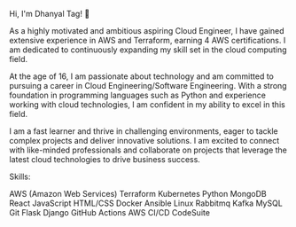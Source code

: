 Hi, I'm Dhanyal Tag! 👋

As a highly motivated and ambitious aspiring Cloud Engineer, I have gained extensive experience in AWS and Terraform, earning 4 AWS certifications. I am dedicated to continuously expanding my skill set in the cloud computing field.

At the age of 16, I am passionate about technology and am committed to pursuing a career in Cloud Engineering/Software Engineering. With a strong foundation in programming languages such as Python and experience working with cloud technologies, I am confident in my ability to excel in this field.

I am a fast learner and thrive in challenging environments, eager to tackle complex projects and deliver innovative solutions. I am excited to connect with like-minded professionals and collaborate on projects that leverage the latest cloud technologies to drive business success.

Skills:

AWS (Amazon Web Services)
Terraform
Kubernetes
Python
MongoDB
React
JavaScript
HTML/CSS
Docker
Ansible
Linux
Rabbitmq
Kafka
MySQL
Git
Flask
Django
GitHub Actions
AWS CI/CD CodeSuite


